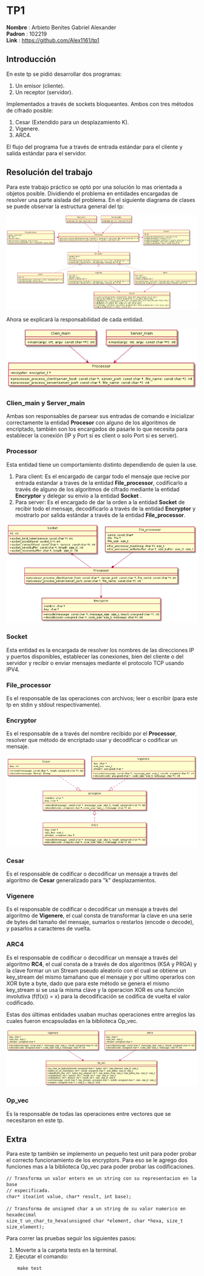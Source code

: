 # **TP1**
**Nombre** : Arbieto Benites Gabriel Alexander \
**Padron** : 102219\
**Link** : https://github.com/Alex1161/tp1

## **Introducción**
En este tp se pidió desarrollar dos programas:
1. Un emisor (cliente).
2. Un receptor (servidor).

Implementados a través de sockets bloqueantes. Ambos con tres métodos de cifrado posible:

1. Cesar (Extendido para un desplazamiento K).
2. Vigenere.
3. ARC4.

El flujo del programa fue a través de entrada estándar para el cliente y salida estándar para el servidor.

## **Resolución del trabajo**

Para este trabajo práctico se optó por una solución lo mas orientada a objetos posible. Dividiendo el problema en entidades encargadas de resolver una parte aislada del problema. En el siguiente diagrama de clases se puede observar la estructura general del tp:

![DC general](Diagramas/Png/DC.png?raw=true "Diagrama de clases")

Ahora se explicará la responsabilidad de cada entidad.

![DC main](Diagramas/Png/processor_superior.png?raw=true "Diagrama de clases main")

### **Clien_main y Server_main**
Ambas son responsables de parsear sus entradas de comando e inicializar correctamente la entidad **Procesor** con alguno de los algoritmos de encriptado, también son los encargados de pasarle lo que necesita para establecer la conexión (IP y Port si es client o solo Port si es server).

### **Processor**
Esta entidad tiene un comportamiento distinto dependiendo de quien la use.
1. Para client: Es el encargado de cargar todo el mensaje que recive por entrada estandar a traves de la entidad **File_processor**, codificarlo a través de alguno de los algoritmos de cifrado mediante la entidad **Encryptor** y delegar su envío a la entidad **Socket** .
2. Para server: Es el encargado de dar la orden a la entidad **Socket** de recibir todo el mensaje, decodificarlo a través de la entidad **Encryptor** y mostrarlo por salida estándar a través de la entidad **File_processor**.

![DC Procesor](Diagramas/Png/Processor_inferior.png?raw=true "Diagrama de clases Processor")

### **Socket**
Esta entidad es la encargada de resolver los nombres de las direcciones IP y puertos disponibles, establecer las conexiones, bien del cliente o del servidor y recibir o enviar mensajes mediante el protocolo TCP usando IPV4.

### **File_processor**
Es el responsable de las operaciones con archivos; leer o escribir (para este tp en stdin y stdout respectivamente).

### **Encryptor**
Es el responsable de a través del nombre recibido por el **Processor**, resolver que método de encriptado usar y decodificar o codificar un mensaje.

![DC Encrypro](Diagramas/Png/Encryptor.png?raw=true "Diagrama de clases Encrypro")

### **Cesar**
Es el responsable de codificar o decodificar un mensaje a través del algoritmo de **Cesar** generalizado para "k" desplazamientos.

### **Vigenere**
Es el responsable de codificar o decodificar un mensaje a través del algoritmo de **Vigenere**, el cual consta de transformar la clave en una serie de bytes del tamaño del mensaje, sumarlos o restarlos (encode o decode), y pasarlos a caracteres de vuelta.

### **ARC4**
Es el responsable de codificar o decodificar un mensaje a través del algoritmo **RC4**, el cual consta de a través de dos algoritmos (KSA y PRGA) y la clave formar un un Stream pseudo aleatorio con el cual se obtiene un key_stream del mismo tamañano que el mensaje y por ultimo operarlos con XOR byte a byte, dado que para este método se genera el mismo key_stream si se usa la misma clave y la operacion XOR es una función involutiva (f(f(x)) = x) para la decodificación se codifica de vuelta el valor codificado.

Estas dos últimas entidades usaban muchas operaciones entre arreglos las cuales fueron encapsuladas en la biblioteca Op_vec.

![DC Op_vec](Diagramas/Png/Op_vec.png?raw=true "Diagrama de clases Op_vec")

### **Op_vec**
Es la responsable de todas las operaciones entre vectores que se necesitaron en este tp.

## **Extra**
Para este tp también se implemento un pequeño test unit para poder probar el correcto funcionamiento de los encryptors. Para eso se le agrego dos funciones mas a la biblioteca Op_vec para poder probar las codificaciones.

~~~
// Transforma un valor entero en un string con su representacion en la base
// especificada.
char* itoa(int value, char* result, int base);

// Transforma de unsigned char a un string de su valor numerico en hexadecimal
size_t un_char_to_hexa(unsigned char *element, char *hexa, size_t size_element);
~~~

Para correr las pruebas seguir los siguientes pasos:
1. Moverte a la carpeta tests en la terminal.
2. Ejecutar el comando:

~~~
    make test
~~~

